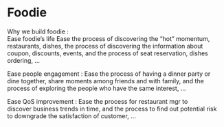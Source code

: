 # Foodie
Why we build foodie :  
Ease foodie’s life Ease the process of discovering the “hot” momentum, restaurants, dishes, the process of discovering the information about coupon, discounts, events, and the process of seat reservation, dishes ordering, … 

Ease people engagement :
Ease the process of having a dinner party or dine together, share moments among friends and with family, and the process of exploring the people who have the same interest, … 

Ease QoS improvement :
Ease the process for restaurant mgr to discover business trends in time, and the process to find out potential risk to downgrade the satisfaction of customer, …
